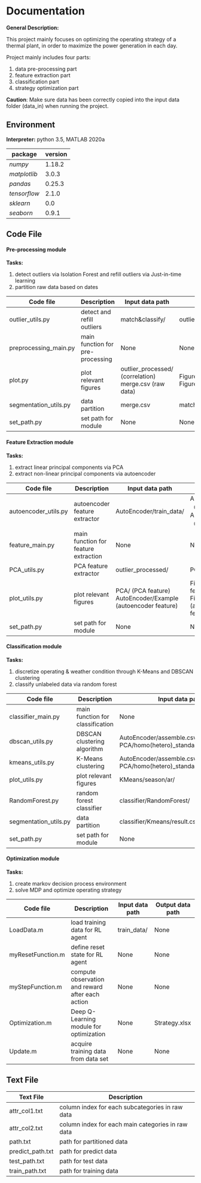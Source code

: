 Documentation
=============
**General Description:**

This project mainly focuses on optimizing the operating strategy of a thermal plant, in order to maximize the power generation in each day.

Project mainly includes four parts:
1. data pre-processing part
2. feature extraction part
3. classification part
4. strategy optimization part


**Caution**: Make sure data has been correctly copied into the input data folder (data_in) when running the project.

Environment
-------------
**Interpreter:** python 3.5, MATLAB 2020a

package             | version       
------------------- | --------------
*numpy*|1.18.2
*matplotlib*|3.0.3
*pandas*|0.25.3
*tensorflow*|2.1.0
*sklearn*|0.0
*seaborn*|0.9.1


Code File
-------------
#### Pre-processing module
**Tasks:**
1. detect outliers via Isolation Forest and refill outliers via Just-in-time learning
2. partition raw data based on dates

Code file              |Description                       |Input data path                                            |Output data path 
-----------------------|----------------------------------|-----------------------------------------------------------|-----------------
outlier_utils.py       |detect and refill outliers        |match&classify/                                            |outlier_processed/
preprocessing_main.py  |main function for pre-processing  |None                                                       |None
plot.py                |plot relevant figures             |outlier_processed/ (correlation) <br> merge.csv (raw data) |Figure/correlation(correlation)<br>Figure/Initial(raw data)
segmentation_utils.py  |data partition                    |merge.csv                                                  |match&classify/
set_path.py            |set path for module               |None                                                       |None

#### Feature Extraction module
**Tasks:**
1. extract linear principal components via PCA
2. extract non-linear principal components via autoencoder

Code file             |Description                           |Input data path                                                   |Output data path 
----------------------|--------------------------------------|------------------------------------------------------------------|-----------------
autoencoder_utils.py  |autoencoder feature extractor         |AutoEncoder/train_data/                                           |AutoEncoder/data/（feature）<br> AutoEncoder/model/（model）
feature_main.py       |main function for feature extraction  |None                                                              |None
PCA_utils.py          |PCA feature extractor                 |outlier_processed/                                                |PCA/
plot_utils.py         |plot relevant figures                 |PCA/ (PCA feature) <br> AutoEncoder/Example (autoencoder feature) |Figure/PCA/ (PCA feature) <br> Figure/AutoEncoder/ (autoencoder feature)
set_path.py           |set path for module                   |None                                                              |None

#### Classification module
**Tasks:**
1. discretize operating & weather condition through K-Means and DBSCAN clustering
2. classify unlabeled data via random forest

Code file              |Description                      |Input data path                                                      |Output data path 
-----------------------|---------------------------------|---------------------------------------------------------------------|-----------------
classifier_main.py     |main function for classification |None                                                                 |None
dbscan_utils.py        |DBSCAN clustering algorithm      |AutoEncoder/assemble.csv <br> PCA/homo(hetero)_standard/assemble.csv |classifier/DBScan_result.csv
kmeans_utils.py        |K-Means clustering               |AutoEncoder/assemble.csv <br> PCA/homo(hetero)_standard/assemble.csv |Kmeans/result(X).csv
plot_utils.py          |plot relevant figures            |KMeans/season/ar/                                                    |Figure/KMeans/
RandomForest.py        |random forest classifier         |classifier/RandomForest/                                             |classifier/RandomForest/result/
segmentation_utils.py  |data partition                   |classifier/Kmeans/result.csv                                         |classifier/KMeans
set_path.py            |set path for module              |None                                                                 |None
  
#### Optimization module
**Tasks:**
1. create markov decision process environment
2. solve MDP and optimize operating strategy

Code file          |Description                                       |Input data path  |Output data path 
-------------------|--------------------------------------------------|-----------------|-----------------
LoadData.m         |load training data for RL agent                   |train_data/      |None
myResetFunction.m  |define reset state for RL agent                   |None             |None
myStepFunction.m   |compute observation and reward after each action  |None             |None
Optimization.m     |Deep Q-Learning module for optimization           |None             |Strategy.xlsx
Update.m           |acquire training data from data set               |None             |None

Text File
-------------

Text File         |Description
------------------|-----------
attr_col1.txt     |column index for each subcategories in raw data
attr_col2.txt     |column index for each main categories in raw data
path.txt          |path for partitioned data
predict_path.txt  |path for predict data
test_path.txt     |path for test data
train_path.txt    |path for training data